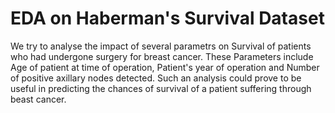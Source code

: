 # EDA on Haberman's Survival Dataset

We try to analyse the impact of several parametrs on Survival of patients who had undergone surgery for breast cancer.
These Parameters include Age of patient at time of operation,
Patient's year of operation and
Number of positive axillary nodes detected.
Such an analysis could prove to be useful in predicting the chances of survival of a patient suffering through beast cancer.
